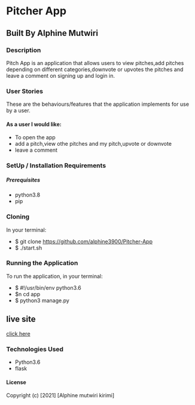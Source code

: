 # Pitcher App
## Built By Alphine Mutwiri
### Description
Pitch App is an application that allows users to view pitches,add pitches depending on different categories,downvote or upvotes the pitches and leave a comment on signing up and login in.

### User Stories
These are the behaviours/features that the application implements for use by a user.

#### As a user I would like:

* To open the app
* add a pitch,view othe pitches and my pitch,upvote or downvote
* leave a comment

### SetUp / Installation Requirements
##### Prerequisites
* python3.8
* pip

### Cloning
In your terminal:

 * $ git clone https://github.com/alphine3900/Pitcher-App
 * $ ./start.sh
 
### Running the Application
To run the application, in your terminal:
 * $ #!/usr/bin/env python3.6
 * $n cd app
 * $ python3 manage.py
## live site
 [click here](https://pitchminuteflask.herokuapp.com/)

### Technologies Used
* Python3.6
* flask
#### License
Copyright (c) [2021] [Alphine mutwiri kirimi]